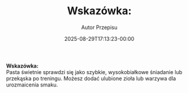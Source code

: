 ﻿---
draft: true
title: "**Wskazówka:**"
author: "Autor Przepisu"
recipe_image: images/recipe-headers/default.avif
date: 2025-08-29T17:13:23-00:00
categories: ["sniadania"]
tags: ["draft"]
tagline: "Przepis do sformatowania"
servings: 4
prep_time: 15
cook: true
cook_time: 30
calories: 300
protein: 20
fat: 10
carbohydrate: 25
---
**Wskazówka:**  
Pasta świetnie sprawdzi się jako szybkie, wysokobiałkowe śniadanie lub przekąska po treningu. Możesz dodać ulubione zioła lub warzywa dla urozmaicenia smaku.
